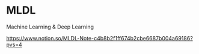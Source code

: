 # MLDL
Machine Learning &amp; Deep Learning


https://www.notion.so/MLDL-Note-c4b8b2f1ff674b2cbe6687b004a69186?pvs=4
